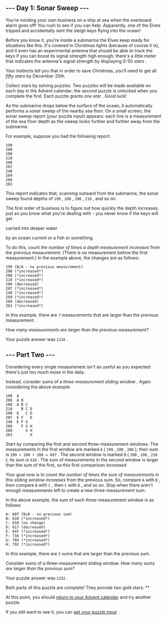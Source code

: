  --- Day 1: Sonar Sweep ---
----------------------------



 You're minding your own business on a ship at sea when the overboard alarm goes off! You rush to see if you can help. Apparently, one of the Elves tripped and accidentally sent the sleigh keys flying into the ocean!
 



 Before you know it, you're inside a submarine the Elves keep ready for situations like this. It's covered in Christmas lights (because of course it is), and it even has an experimental antenna that should be able to track the keys if you can boost its signal strength high enough; there's a little meter that indicates the antenna's signal strength by displaying 0-50
 *stars* 
 .
 



 Your instincts tell you that in order to save Christmas, you'll need to get all
 *fifty stars* 
 by December 25th.
 



 Collect stars by solving puzzles. Two puzzles will be made available on each day in the Advent calendar; the second puzzle is unlocked when you complete the first. Each puzzle grants
 *one star* 
 . Good luck!
 



 As the submarine drops below the surface of the ocean, it automatically performs a sonar sweep of the nearby sea floor. On a small screen, the sonar sweep report (your puzzle input) appears: each line is a measurement of the sea floor depth as the sweep looks further and further away from the submarine.
 



 For example, suppose you had the following report:
 



```
199
200
208
210
200
207
240
269
260
263

```


 This report indicates that, scanning outward from the submarine, the sonar sweep found depths of
 `199` 
 ,
 `200` 
 ,
 `208` 
 ,
 `210` 
 , and so on.
 



 The first order of business is to figure out how quickly the depth increases, just so you know what you're dealing with - you never know if the keys will get
 
 carried into deeper water
 
 by an ocean current or a fish or something.
 



 To do this, count
 *the number of times a depth measurement increases* 
 from the previous measurement. (There is no measurement before the first measurement.) In the example above, the changes are as follows:
 



```
199 (N/A - no previous measurement)
200 (*increased*)
208 (*increased*)
210 (*increased*)
200 (decreased)
207 (*increased*)
240 (*increased*)
269 (*increased*)
260 (decreased)
263 (*increased*)

```


 In this example, there are
 *`7`*
 measurements that are larger than the previous measurement.
 



*How many measurements are larger than the previous measurement?* 





 Your puzzle answer was
 `1226` 
 .
 




 --- Part Two ---
------------------



 Considering every single measurement isn't as useful as you expected: there's just too much noise in the data.
 



 Instead, consider sums of a
 *three-measurement sliding window* 
 . Again considering the above example:
 



```
199  A      
200  A B    
208  A B C  
210    B C D
200  E   C D
207  E F   D
240  E F G  
269    F G H
260      G H
263        H

```


 Start by comparing the first and second three-measurement windows. The measurements in the first window are marked
 `A` 
 (
 `199` 
 ,
 `200` 
 ,
 `208` 
 ); their sum is
 `199 + 200 + 208 = 607` 
 . The second window is marked
 `B` 
 (
 `200` 
 ,
 `208` 
 ,
 `210` 
 ); its sum is
 `618` 
 . The sum of measurements in the second window is larger than the sum of the first, so this first comparison
 *increased* 
 .
 



 Your goal now is to count
 *the number of times the sum of measurements in this sliding window increases* 
 from the previous sum. So, compare
 `A` 
 with
 `B` 
 , then compare
 `B` 
 with
 `C` 
 , then
 `C` 
 with
 `D` 
 , and so on. Stop when there aren't enough measurements left to create a new three-measurement sum.
 



 In the above example, the sum of each three-measurement window is as follows:
 



```
A: 607 (N/A - no previous sum)
B: 618 (*increased*)
C: 618 (no change)
D: 617 (decreased)
E: 647 (*increased*)
F: 716 (*increased*)
G: 769 (*increased*)
H: 792 (*increased*)

```


 In this example, there are
 *`5`*
 sums that are larger than the previous sum.
 



 Consider sums of a three-measurement sliding window.
 *How many sums are larger than the previous sum?* 





 Your puzzle answer was
 `1252` 
 .
 



 Both parts of this puzzle are complete! They provide two gold stars: **
 



 At this point, you should
 [return to your Advent calendar](/2021) 
 and try another puzzle.
 



 If you still want to see it, you can
 [get your puzzle input](1/input) 
 .
 
